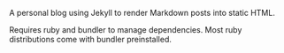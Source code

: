 A personal blog using Jekyll to render Markdown posts into static HTML.

Requires ruby and bundler to manage dependencies. Most ruby distributions come with bundler preinstalled.

